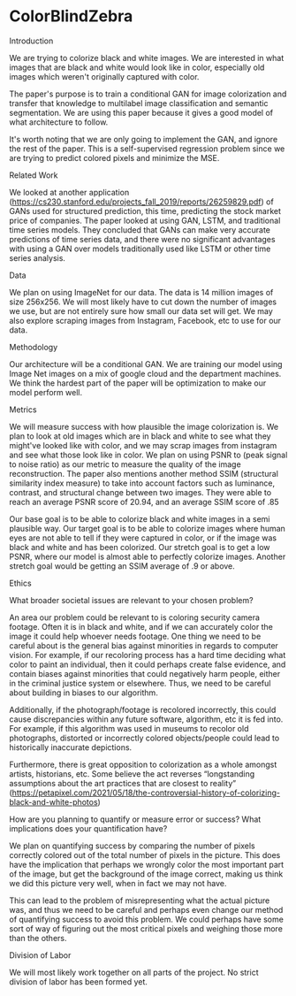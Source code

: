 # ColorBlindZebra
Introduction

We are trying to colorize black and white images. We are interested in what images that are black and white would look like in color, especially old images which weren't originally captured with color.

The paper's purpose is to train a conditional GAN for image colorization and transfer that knowledge to multilabel image classification and semantic segmentation. We are using this paper because it gives a good model of what architecture to follow.

It's worth noting that we are only going to implement the GAN, and ignore the rest of the paper. This is a self-supervised regression problem since we are trying to predict colored pixels and minimize the MSE.

Related Work

We looked at another application (https://cs230.stanford.edu/projects_fall_2019/reports/26259829.pdf) of GANs used for structured prediction, this time, predicting the stock market price of companies. The paper looked at using GAN, LSTM, and traditional time series models. They concluded that GANs can make very accurate predictions of time series data, and there were no significant advantages with using a GAN over models traditionally used like LSTM or other time series analysis.

Data


We plan on using ImageNet for our data. The data is 14 million images of size 256x256. We will most likely have to cut down the number of images we use, but are not entirely sure how small our data set will get. We may also explore scraping images from Instagram, Facebook, etc to use for our data.

Methodology


Our architecture will be a conditional GAN. We are training our model using Image Net images on a mix of google cloud and the department machines. We think the hardest part of the paper will be optimization to make our model perform well.

Metrics


We will measure success with how plausible the image colorization is. We plan to look at old images which are in black and white to see what they might've looked like with color, and we may scrap images from instagram and see what those look like in color. We plan on using PSNR to (peak signal to noise ratio) as our metric to measure the quality of the image reconstruction. The paper also mentions another method SSIM (structural similarity index measure) to take into account factors such as luminance, contrast, and structural change between two images. They were able to reach an average PSNR score of 20.94, and an average SSIM score of .85

Our base goal is to be able to colorize black and white images in a semi plausible way. Our target goal is to be able to colorize images where human eyes are not able to tell if they were captured in color, or if the image was black and white and has been colorized. Our stretch goal is to get a low PSNR, where our model is almost able to perfectly colorize images. Another stretch goal would be getting an SSIM average of .9 or above.

Ethics


What broader societal issues are relevant to your chosen problem?

An area our problem could be relevant to is coloring security camera footage. Often it is in black and white, and if we can accurately color the image it could help whoever needs footage. One thing we need to be careful about is the general bias against minorities in regards to computer vision. For example, if our recoloring process has a hard time deciding what color to paint an individual, then it could perhaps create false evidence, and contain biases against minorities that could negatively harm people, either in the criminal justice system or elsewhere. Thus, we need to be careful about building in biases to our algorithm.

Additionally, if the photograph/footage is recolored incorrectly, this could cause discrepancies within any future software, algorithm, etc it is fed into. For example, if this algorithm was used in museums to recolor old photographs, distorted or incorrectly colored objects/people could lead to historically inaccurate depictions.

Furthermore, there is great opposition to colorization as a whole amongst artists, historians, etc. Some believe the act reverses “longstanding assumptions about the art practices that are closest to reality” (https://petapixel.com/2021/05/18/the-controversial-history-of-colorizing-black-and-white-photos)

How are you planning to quantify or measure error or success? What implications does your quantification have?

We plan on quantifying success by comparing the number of pixels correctly colored out of the total number of pixels in the picture. This does have the implication that perhaps we wrongly color the most important part of the image, but get the background of the image correct, making us think we did this picture very well, when in fact we may not have.

This can lead to the problem of misrepresenting what the actual picture was, and thus we need to be careful and perhaps even change our method of quantifying success to avoid this problem. We could perhaps have some sort of way of figuring out the most critical pixels and weighing those more than the others.

Division of Labor


We will most likely work together on all parts of the project. No strict division of labor has been formed yet.
